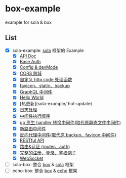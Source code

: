 # box-example

example for sola & box

## List

+ [x] sola-example: [sola](https://github.com/ddosakura/sola) 框架的 Example
    + [x] [API Doc](sola-example/api-doc)
    + [x] [Base Auth](sola-example/base-auth/main.go)
    + [x] [Config & devMode](sola-example/config)
    + [x] [CORS 跨域](sola-example/cors)
    + [x] [自定义 http code 处理函数](sola-example/custom-http-code-handler/main.go)
    + [x] [favicon、static、backup](sola-example/favicon-static-backup/main.go)
    + [x] [GraphQL 中间件](sola-example/graphql/main.go)
    + [x] [Hello World](sola-example/hello-world/main.go)
    + [x] [热更新](sola-example/ hot-update)
    + [x] [日志处理](sola-example/logger/main.go)
    + [x] [中间件执行顺序](sola-example/middleware/main.go)
    + [x] [go 原生 handler 转换中间件(取代原静态文件中间件)](sola-example/native/main.go)
    + [x] [新路由中间件](sola-example/new-router/main.go)
    + [x] [反向代理中间件(取代原 backup、favicon 中间件)](sola-example/proxy/main.go)
    + [x] [RESTful API](sola-example/restful-api/main.go)
    + [x] [路由&认证 (router、auth)](sola-example/router-auth/main.go)
    + [x] [完整的注册、登录、鉴权例子](sola-example/simple-app)
    + [x] [WebSocket](sola-example/websocket/main.go)
+ [ ] sola-box: 整合 [box](https://github.com/it-repo/box) & [sola](https://github.com/ddosakura/sola) 框架
+ [ ] echo-box: 整合 [box](https://github.com/it-repo/box) & [echo](https://github.com/labstack/echo) 框架
